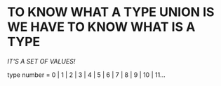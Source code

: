 # TO KNOW WHAT A TYPE UNION IS WE HAVE TO KNOW WHAT IS A TYPE

*IT'S A SET OF VALUES!*

type number = 0 | 1 | 2 | 3 | 4 | 5 | 6 | 7 | 8 | 9 | 10 | 11...

